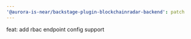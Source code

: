 ```yaml
---
'@aurora-is-near/backstage-plugin-blockchainradar-backend': patch
---
```


feat: add rbac endpoint config support
